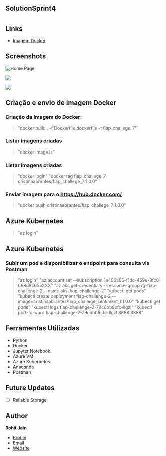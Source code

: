 ## SolutionSprint4
    
<h1 align="center"><SolutionSprint4></h1>

<p align="center"><project-description></p>

## Links

- [Imagem Docker](https://hub.docker.com/repository/docker/cristinaabrantes/fiap_challege_7)

## Screenshots

![Home Page](/screenshots/1.png "Home Page")

![](![image](https://user-images.githubusercontent.com/97312034/160935098-851552c2-0d9e-40ea-a98c-e83197ac0d8a.png))

![](![image](https://user-images.githubusercontent.com/97312034/160935123-f43f8392-ec8b-402d-a4c7-6afc6fe23059.png))

## Criação e envio de imagem Docker

### Criação da Imagem do Docker:
> "docker build . -f Dockerfile.dockerfile -t fiap_challege_7"`

### Listar imagens criadas
> "docker image ls"

### Listar imagens criadas
> "docker login"
> "docker tag fiap_challege_7 cristinaabrantes/fiap_challege_7:1.0.0"

### Enviar imagem para o https://hub.docker.com/
> "docker push cristinaabrantes/fiap_challege_7:1.0.0"

## Azure Kubernetes
> "az login"

## Azure Kubernetes

### Subir um pod e disponibilizar o endpoint para consulta via Postman
 
> "az login"
> "az account set --subscription 1e496a65-f1dc-459e-9fc0-068d9c655XXX"
> "az aks get-credentials --resource-group rg-fiap-challenge-2 --name aks-fiap-challenge-2"
> "kubectl get pods"
> "kubectl create deployment fiap-challenge-2 --image=cristinaabrantes/fiap_challege_sentiment_1:1.0.0"
> "kubectl get pods"
> "kubectl logs fiap-challenge-2-79c6bb8cfc-llgzl"
> "kubectl port-forward fiap-challenge-2-79c6bb8cfc-llgzl 8888:8888"

 
## Ferramentas Utilizadas 
 
- Python
- Docker
- Jupyter Notebook
- Azure VM
- Azure Kubernetes
- Anaconda
- Postman

## Future Updates

- [ ] Reliable Storage

## Author

**Rohit Jain**

- [Profile](https://github.com/rohit19060 "Rohit jain")
- [Email](mailto:rohitjain19060@gmail.com?subject=Hi "Hi!")
- [Website](https://kingtechnologies.in "Welcome")

